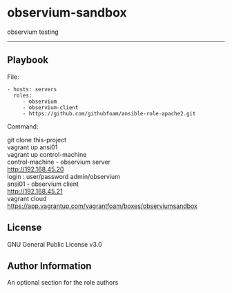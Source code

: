 observium-sandbox
=========
observium testing


----------------

Playbook
----------------


File:

    - hosts: servers
      roles:
         - observium
         - observium-client
         - https://github.com/githubfoam/ansible-role-apache2.git

Command:

git clone this-project  
vagrant up ansi01  
vagrant up control-machine  
control-machine - observium server  
http://192.168.45.20  
login : user/password admin/observium  
ansi01 - observium client  
http://192.168.45.21  
vagrant cloud  
https://app.vagrantup.com/vagrantfoam/boxes/observiumsandbox

License
-------

GNU General Public License v3.0

Author Information
------------------

An optional section for the role authors
